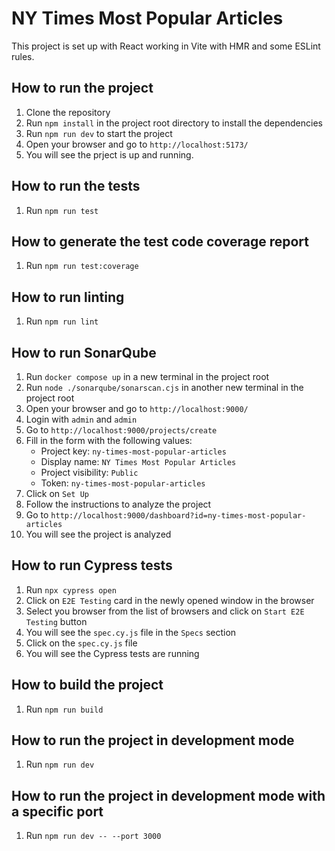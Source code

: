 # NY Times Most Popular Articles

This project is set up with React working in Vite with HMR and some ESLint rules.

## How to run the project

1. Clone the repository
2. Run `npm install` in the project root directory to install the dependencies
3. Run `npm run dev` to start the project
4. Open your browser and go to `http://localhost:5173/`
5. You will see the prject is up and running.

## How to run the tests

1. Run `npm run test`

## How to generate the test code coverage report

1. Run `npm run test:coverage`

## How to run linting

1. Run `npm run lint`

## How to run SonarQube

1. Run `docker compose up` in a new terminal in the project root
2. Run `node ./sonarqube/sonarscan.cjs` in another new terminal in the project root
3. Open your browser and go to `http://localhost:9000/`
4. Login with `admin` and `admin`
5. Go to `http://localhost:9000/projects/create`
6. Fill in the form with the following values:
	 - Project key: `ny-times-most-popular-articles`
	 - Display name: `NY Times Most Popular Articles`
	 - Project visibility: `Public`
	 - Token: `ny-times-most-popular-articles`
7. Click on `Set Up`
8. Follow the instructions to analyze the project
9. Go to `http://localhost:9000/dashboard?id=ny-times-most-popular-articles`
10. You will see the project is analyzed

## How to run Cypress tests

1. Run `npx cypress open`
2. Click on `E2E Testing` card in the newly opened window in the browser
3. Select you browser from the list of browsers and click on `Start E2E Testing` button
4. You will see the `spec.cy.js` file in the `Specs` section
5. Click on the `spec.cy.js` file
6. You will see the Cypress tests are running

## How to build the project

1. Run `npm run build`

## How to run the project in development mode

1. Run `npm run dev`

## How to run the project in development mode with a specific port

1. Run `npm run dev -- --port 3000`
